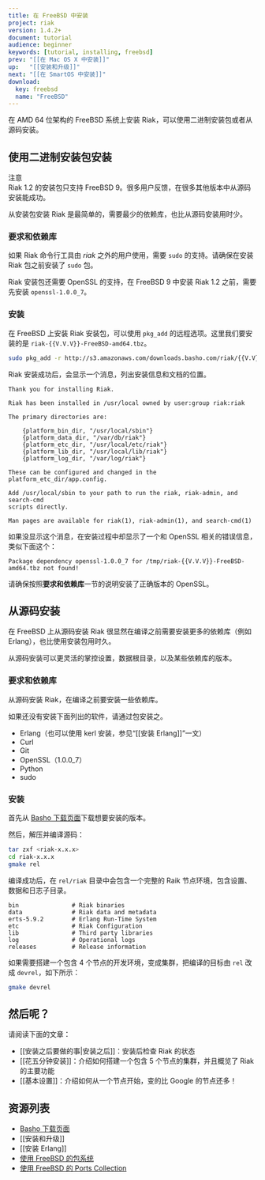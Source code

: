 ```yaml
---
title: 在 FreeBSD 中安装
project: riak
version: 1.4.2+
document: tutorial
audience: beginner
keywords: [tutorial, installing, freebsd]
prev: "[[在 Mac OS X 中安装]]"
up:   "[[安装和升级]]"
next: "[[在 SmartOS 中安装]]"
download:
  key: freebsd
  name: "FreeBSD"
---
```


在 AMD 64 位架构的 FreeBSD 系统上安装 Riak，可以使用二进制安装包或者从源码安装。

## 使用二进制安装包安装

<div class="info">
<div class="title">注意</div>
Riak 1.2 的安装包只支持 FreeBSD 9。很多用户反馈，在很多其他版本中从源码安装能成功。
</div>

从安装包安装 Riak 是最简单的，需要最少的依赖库，也比从源码安装用时少。

### 要求和依赖库

如果 Riak 命令行工具由 *riak* 之外的用户使用，需要 `sudo` 的支持。请确保在安装 Riak 包之前安装了 `sudo` 包。

Riak 安装包还需要 OpenSSL 的支持，在 FreeBSD 9 中安装 Riak 1.2 之前，需要先安装 `openssl-1.0.0_7`。

### 安装

在 FreeBSD 上安装 Riak 安装包，可以使用 `pkg_add` 的远程选项。这里我们要安装的是 `riak-{{V.V.V}}-FreeBSD-amd64.tbz`。

```bash
sudo pkg_add -r http://s3.amazonaws.com/downloads.basho.com/riak/{{V.V}}/{{V.V.V}}/freebsd/9/riak-{{V.V.V}}-FreeBSD-amd64.tbz
```

Riak 安装成功后，会显示一个消息，列出安装信息和文档的位置。

```text
Thank you for installing Riak.

Riak has been installed in /usr/local owned by user:group riak:riak

The primary directories are:

    {platform_bin_dir, "/usr/local/sbin"}
    {platform_data_dir, "/var/db/riak"}
    {platform_etc_dir, "/usr/local/etc/riak"}
    {platform_lib_dir, "/usr/local/lib/riak"}
    {platform_log_dir, "/var/log/riak"}

These can be configured and changed in the platform_etc_dir/app.config.

Add /usr/local/sbin to your path to run the riak, riak-admin, and search-cmd
scripts directly.

Man pages are available for riak(1), riak-admin(1), and search-cmd(1)
```

如果没显示这个消息，在安装过程中却显示了一个和 OpenSSL 相关的错误信息，类似下面这个：

```text
Package dependency openssl-1.0.0_7 for /tmp/riak-{{V.V.V}}-FreeBSD-amd64.tbz not found!
```

请确保按照**要求和依赖库**一节的说明安装了正确版本的 OpenSSL。

## 从源码安装

在 FreeBSD 上从源码安装 Riak 很显然在编译之前需要安装更多的依赖库（例如 Erlang），也比使用安装包用时久。

从源码安装可以更灵活的掌控设置，数据根目录，以及某些依赖库的版本。

### 要求和依赖库

从源码安装 Riak，在编译之前要安装一些依赖库。

如果还没有安装下面列出的软件，请通过包安装之。

* Erlang（也可以使用 kerl 安装，参见“[[安装 Erlang]]”一文）
* Curl
* Git
* OpenSSL（1.0.0_7）
* Python
* sudo

### 安装

首先从 [Basho 下载页面](http://basho.com/resources/downloads/)下载想要安装的版本。

然后，解压并编译源码：

```bash
tar zxf <riak-x.x.x>
cd riak-x.x.x
gmake rel
```

编译成功后，在 `rel/riak` 目录中会包含一个完整的 Raik 节点环境，包含设置、数据和日志子目录。

```text
bin               # Riak binaries
data              # Riak data and metadata
erts-5.9.2        # Erlang Run-Time System
etc               # Riak Configuration
lib               # Third party libraries
log               # Operational logs
releases          # Release information
```

如果需要搭建一个包含 4 个节点的开发环境，变成集群，把编译的目标由 `rel` 改成 `devrel`，如下所示：

```bash
gmake devrel
```

## 然后呢？

请阅读下面的文章：

-   [[安装之后要做的事|安装之后]]：安装后检查 Riak 的状态
-   [[花五分钟安装]]：介绍如何搭建一个包含 5 个节点的集群，并且概览了 Riak 的主要功能
-   [[基本设置]]：介绍如何从一个节点开始，变的比 Google 的节点还多！

## 资源列表

* [Basho 下载页面](http://basho.com/resources/downloads/)
* [[安装和升级]]
* [[安装 Erlang]]
* [使用 FreeBSD 的包系统](http://www.freebsd.org/doc/en_US.ISO8859-1/books/handbook/packages-using.html)
* [使用 FreeBSD 的 Ports Collection](http://www.freebsd.org/doc/en_US.ISO8859-1/books/handbook/ports-using.html)
